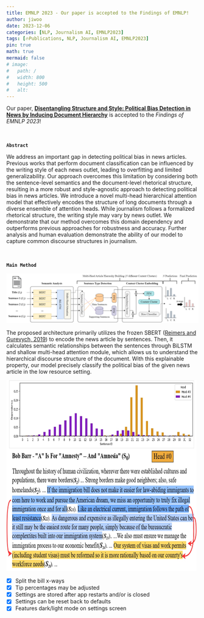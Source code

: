 ```yaml
---
title: EMNLP 2023 - Our paper is accepted to the Findings of EMNLP!
author: jiwoo
date: 2023-12-06
categories: [NLP, Journalism AI, EMNLP2023]
tags: [🔥Publications, NLP, Journalism AI, EMNLP2023]
pin: true
math: true
mermaid: false
# image:
#   path: /
#   width: 800
#   height: 500
#   alt: 
---
```



Our paper, **<a style="color: var(--hyperlink-color)" class="link" href="https://aclanthology.org/2023.findings-emnlp.377/">Disentangling Structure and Style: Political Bias Detection in News by Inducing Document Hierarchy</a>** is accepted to the *Findings of EMNLP 2023*!  

&nbsp;

**`Abstract`**

We address an important gap in detecting political bias in news articles. Previous works that perform document classification can be influenced by the writing style of each news outlet, leading to overfitting and limited generalizability. Our approach overcomes this limitation by considering both the sentence-level semantics and the document-level rhetorical structure, resulting in a more robust and style-agnostic approach to detecting political bias in news articles. We introduce a novel multi-head hierarchical attention model that effectively encodes the structure of long documents through a diverse ensemble of attention heads. While journalism follows a formalized rhetorical structure, the writing style may vary by news outlet. We demonstrate that our method overcomes this domain dependency and outperforms previous approaches for robustness and accuracy. Further analysis and human evaluation demonstrate the ability of our model to capture common discourse structures in journalism.  



&nbsp;

**`Main Method`**

<img src="/assets/img/posts/Model_Architecture_ver_4.0.png">

The proposed architecture primarily utilizes the frozen SBERT (<a class="link" href="https://arxiv.org/abs/1908.10084">Reimers and Gurevych, 2019</a>) to encode the news article by sentences. Then, it calculates semantic relationships between the sentences through BiLSTM and shallow multi-head attention module, which allows us to understand the hierarchical discourse structure of the document. With this explainable property, our model precisely classify the political bias of the given news article in the low resource setting.

<img src="/assets/img/posts/main_example_page-0001.jpg" width="500" height="500">

- [X] Split the bill x-ways 
- [X] Tip percentages may be adjusted
- [X] Settings are stored after app restarts and/or is closed
- [X] Settings can be reset back to defaults
- [X] Features dark/light mode on settings screen